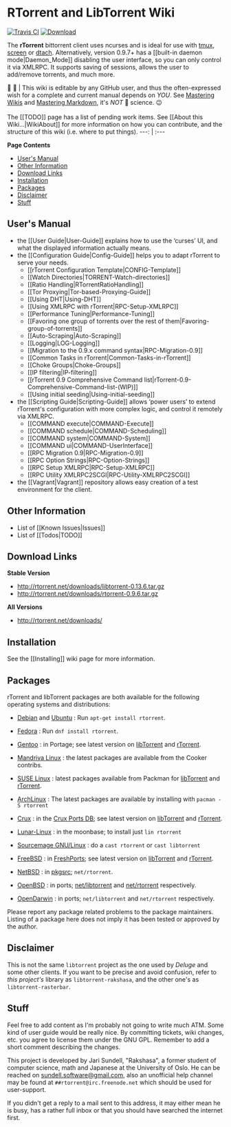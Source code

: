 # RTorrent and LibTorrent Wiki

[![Travis CI](https://api.travis-ci.org/rakshasa/rtorrent.png?branch=master)](https://travis-ci.org/rakshasa/rtorrent)
[![Download](http://img.shields.io/badge/download-v0.9.6-0000ff.svg)](https://github.com/rakshasa/rtorrent/wiki#download-links)

The **rTorrent** bittorrent client uses ncurses and is ideal for use with [tmux](https://tmux.github.io/), [screen](http://www.gnu.org/software/screen/) or  [dtach](http://dtach.sourceforge.net/). Alternatively, version 0.9.7+ has a [[built-in daemon mode|Daemon_Mode]] disabling the user interface, so you can only control it via XMLRPC. It supports saving of sessions, allows the user to add/remove torrents, and much more.

:busts_in_silhouette: :pencil: | This wiki is editable by any GitHub user, and thus the often-expressed wish for a complete and current manual depends on *YOU*. See [Mastering Wikis](https://guides.github.com/features/wikis/) and [Mastering Markdown](https://guides.github.com/features/mastering-markdown/), it's *NOT* :rocket: science. :wink: <br /><br /> The [[TODO]] page has a list of pending work items. See [[About this Wiki…|WikiAbout]] for more information on how you can contribute, and the structure of this wiki (i.e. where to put things).
---: | :---

**Page Contents**

 * [User's Manual](#users-manual)
 * [Other Information](#other-information)
 * [Download Links](#download-links)
 * [Installation](#installation)
 * [Packages](#packages)
 * [Disclaimer](#disclaimer)
 * [Stuff](#stuff)


## User's Manual
 * the [[User Guide|User-Guide]] explains how to use the ‘curses’ UI, and what the displayed information actually means.
 * the [[Configuration Guide|Config-Guide]] helps you to adapt rTorrent to serve your needs.
   * [[rTorrent Configuration Template|CONFIG-Template]]
   * [[Watch Directories|TORRENT-Watch-directories]]
   * [[Ratio Handling|RTorrentRatioHandling]]
   * [[Tor Proxying|Tor-based-Proxying-Guide]]
   * [[Using DHT|Using-DHT]]
   * [[Using XMLRPC with rTorrent|RPC-Setup-XMLRPC]]
   * [[Performance Tuning|Performance-Tuning]]
   * [[Favoring one group of torrents over the rest of them|Favoring-group-of-torrents]]
   * [[Auto-Scraping|Auto-Scraping]]
   * [[Logging|LOG-Logging]]
   * [[Migration to the 0.9.x command syntax|RPC-Migration-0.9]]
   * [[Common Tasks in rTorrent|Common-Tasks-in-rTorrent]]
   * [[Choke Groups|Choke-Groups]]
   * [[IP filtering|IP-filtering]]
   * [[rTorrent 0.9 Comprehensive Command list|rTorrent-0.9-Comprehensive-Command-list-(WIP)]]
   * [[Using initial seeding|Using-initial-seeding]]
 * the [[Scripting Guide|Scripting-Guide]] allows ‘power users’ to extend rTorrent's configuration with more complex logic, and control it remotely via XMLRPC.
   * [[COMMAND execute|COMMAND-Execute]]
   * [[COMMAND schedule|COMMAND-Scheduling]]
   * [[COMMAND system|COMMAND-System]]
   * [[COMMAND ui|COMMAND-UserInterface]]
   * [[RPC Migration 0.9|RPC-Migration-0.9]]
   * [[RPC Option Strings|RPC-Option-Strings]]
   * [[RPC Setup XMLRPC|RPC-Setup-XMLRPC]]
   * [[RPC Utility XMLRPC2SCGI|RPC-Utility-XMLRPC2SCGI]]
 * the [[Vagrant|Vagrant]] repository allows easy creation of a test environment for the client.


## Other Information

 * List of [[Known Issues|Issues]]
 * List of [[Todos|TODO]]


## Download Links

**Stable Version**

 * http://rtorrent.net/downloads/libtorrent-0.13.6.tar.gz
 * http://rtorrent.net/downloads/rtorrent-0.9.6.tar.gz

**All Versions**

 * http://rtorrent.net/downloads/


## Installation

See the [[Installing]] wiki page for more information.


## Packages

rTorrent and libTorrent packages are both available for the following operating systems and distributions:

 * [Debian](https://www.debian.org/) and [Ubuntu](https://ubuntu.com) : Run `apt-get install rtorrent`.
 * [Fedora](https://fedoraproject.org/wiki/Fedora_Project_Wiki) : Run `dnf install rtorrent`.
 * [Gentoo](https://gentoo.org/) : in Portage; see latest version on [libTorrent](https://packages.gentoo.org/packages/net-libs/libtorrent) and [rTorrent](https://packages.gentoo.org/packages/net-p2p/rtorrent).
 * [Mandriva Linux](https://en.wikipedia.org/wiki/Mandriva_Linux) : the latest packages are available from the Cooker contribs.
 * [SUSE Linux](http://suse.com/) : latest packages available from Packman for [libTorrent](http://packman.links2linux.de/package/libtorrent) and [rTorrent](http://packman.links2linux.de/package/rtorrent).

 * [ArchLinux](https://www.archlinux.org/) : The latest packages are available by installing with `pacman -S rtorrent`
 * [Crux](https://crux.nu/) : in the [Crux Ports DB](https://crux.nu/portdb/?command=viewport&name=libtorrent&repo=contrib); see latest version on [libTorrent](https://crux.nu/gitweb/?p=ports/contrib.git;a=tree;f=libtorrent) and [rTorrent](https://crux.nu/gitweb/?p=ports/contrib.git;a=tree;f=rtorrent).
 * [Lunar-Linux](http://www.lunar-linux.org/) : in the moonbase; to install just `lin rtorrent`
 * [Sourcemage GNU/Linux](http://sourcemage.org/) : do a `cast rtorrent` or `cast libtorrent`

 * [FreeBSD](http://www.freebsd.org/) : in [FreshPorts](http://www.freshports.org/); see latest version on [libTorrent](http://www.freshports.org/net-p2p/libtorrent) and [rTorrent](http://www.freshports.org/net-p2p/rtorrent).
 * [NetBSD](http://www.netbsd.org/) : in [pkgsrc](http://www.pkgsrc.org/); `net/rtorrent`.
 * [OpenBSD](http://www.openbsd.org/) : in ports; [net/libtorrent](http://cvsweb.openbsd.org/cgi-bin/cvsweb/ports/net/libtorrent/) and [net/rtorrent](http://cvsweb.openbsd.org/cgi-bin/cvsweb/ports/net/rtorrent/) respectively.
 * [OpenDarwin](https://en.wikipedia.org/wiki/Darwin_%28operating_system%29#OpenDarwin) : in ports; `net/libtorrent` and `net/rtorrent` respectively.

Please report any package related problems to the package maintainers. Listing of a package here does not imply it has been tested or approved by the author.


## Disclaimer

This is not the same ``libtorrent`` project as the one used by *Deluge* and some other clients.
If you want to be precise and avoid confusion, refer to *this project's*
library as ``libtorrent-rakshasa``, and the other one's as ``libtorrent-rasterbar``.


## Stuff

Feel free to add content as I'm probably not going to write much ATM. Some kind of user guide would be really nice. By committing tickets, wiki changes, etc. you agree to license them under the GNU GPL. Remember to add a short comment describing the changes.

This project is developed by Jari Sundell, "Rakshasa", a former student of computer science, math and Japanese at the University of Oslo. He can be reached on [sundell.software@gmail.com](mailto:sundell.software@gmail.com), also an unofficial help channel may be found at `##rtorrent@irc.freenode.net` which should be used for user-support.

If you didn't get a reply to a mail sent to this address, it may either mean he is busy, has a rather full inbox or that you should have searched the internet first.